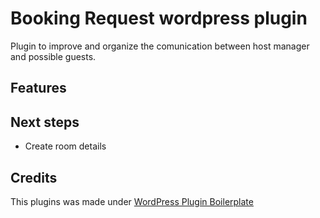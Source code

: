 # Booking Request wordpress plugin

Plugin to improve and organize the comunication between host manager and possible guests.

## Features

## Next steps

* Create room details

## Credits
This plugins was made under [WordPress Plugin Boilerplate](https://github.com/DevinVinson/WordPress-Plugin-Boilerplate)